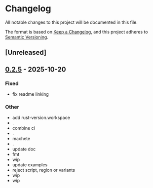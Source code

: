 # Changelog

All notable changes to this project will be documented in this file.

The format is based on [Keep a Changelog](https://keepachangelog.com/en/1.0.0/),
and this project adheres to [Semantic Versioning](https://semver.org/spec/v2.0.0.html).

## [Unreleased]

## [0.2.5](https://github.com/stayhydated/es-fluent/releases/tag/es-fluent-lang-macro-v0.2.5) - 2025-10-20

### Fixed

- fix readme linking

### Other

- add rust-version.workspace
- .
- combine ci
- .
- machete
- .
- update doc
- fmt
- wip
- update examples
- reject script, region or variants
- wip
- wip

